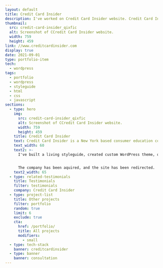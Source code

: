 ```yaml
---
layout: default
title: Credit Card Insider
description: I've worked on Credit Card Insider website. Credit Card Insider is company whose mission is to empower people to use credit cards to their advantage.
thumbnail:
  src: credit-card-insider_qixfic
  alt: Screenshot of CCredit Card Insider website.
  width: 759
  height: 459
link: //www.creditcardinsider.com
display: true
date: 2021-09-01
type: portfolio-item
tech:
  - wordpress
tags:
  - portfolio
  - wordpress
  - styleguide
  - html
  - css
  - javascript
sections:
  - type: hero
    img:
      src: credit-card-insider_qixfic
      alt: Screenshot of CCredit Card Insider website.
      width: 759
      height: 459
    title: Credit Card Insider
    text: Credit Card Insider is a New York based consumer education company whose mission is to empower people to use credit cards to their advantage and with confidence. The website runs on WordPress.
    text_width: 60
    text2: >-
      I've built a living styleguide, created custom WordPress theme, optimized assets delivery, and used the latest best practices for boosting the site speed.


      The company has been aquired, and the site has been redirected.
    text2_width: 65
  - type: related-testimonials
    title: Testimonials
    filter: testimonials
    company: Credit Card Insider
  - type: project-list
    title: Other projects
    filter: portfolio
    random: true
    limit: 6
    exclude: true
    cta:
      href: /portfolio/
      title: All projects
      modifiers:
        - small
  - type: tech-stack
    banner: creditcardinsider
  - type: banner
    banner: consultation
---
```

